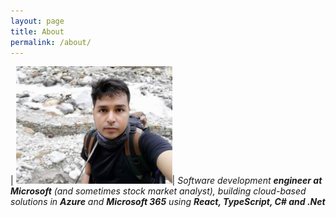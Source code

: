 ```yaml
---
layout: page
title: About
permalink: /about/
---
```


| <img src="/assets/arijit.jpg" style="max-width: 250px;"/>| _Software development **engineer at Microsoft** (and sometimes stock market analyst), building cloud-based solutions in **Azure** and **Microsoft 365** using **React, TypeScript, C# and .Net**_ <br>

<!-- ![my image](/assets/arijit.jpg#left) | _Software developer and **consultant at Microsoft** (and sometimes stock market analyst), building cloud-based solutions in **Azure** and **Microsoft 365**_ <br> -->


